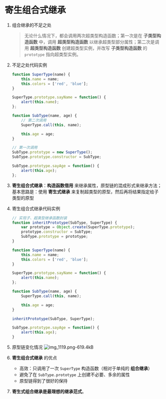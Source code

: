 # 寄生组合式继承
1. 组合继承的不足之处
    > 无论什么情况下，都会调用两次超类型构造函数；第一次是在 **子类型构造函数** 中，调用 **超类型构造函数** 以继承超类型部分属性；第二次是调用 **超类型构造函数** 创建超类型实例，并改写 **子类型构造函数** 的 `prototype` 指向超类型实例。

2. 不足之处代码实例
    ```javascript
    function SuperType(name) {
        this.name = name;
        this.colors = ['red', 'blue'];
    }

    SuperType.prototype.sayName = function() {
        alert(this.name);
    };

    function SubType(name, age) {
        // 第二次调用
        SuperType.call(this, name);

        this.age = age;
    }

    // 第一次调用
    SubType.prototype = new SuperType();
    SubType.prototype.constructor = SubType;

    SubType.prototype.sayAge = function() {
        alert(this.age);
    };
    ```

3. **寄生组合式继承**：**构造函数借用** 来继承属性，原型链的混成形式来继承方法；
    基本思路是：使用 **寄生式继承** 来复制超类型的原型，然后再将结果指定给子类型的原型

4. 寄生组合式继承代码实例
    ```javascript
    // 实现子、超类型继承函数封装
    function inheritPrototype(SubType, SuperType) {
        var prototype = Object.create(SuperType.prototype);
        prototype.constructor = SubType;
        SubType.prototype = prototype;
    }

    function SuperType(name) {
        this.name = name;
        this.colors = ['red', 'blue'];
    }

    SuperType.prototype.sayName = function() {
        alert(this.name);
    };

    function SubType(name, age) {
        SuperType.call(this, name);

        this.age = age;
    }

    inheritPrototype(SubType, SuperType);

    SubType.prototype.sayAge = function() {
        alert(this.age);
    }
    ```

5. 原型链变化情况
    ![img_1119.png-619.4kB][1]

6. **寄生组合式继承** 的优点
    * 高效：只调用了一次 `SuperType` 构造函数（相对于单纯的 **组合继承**）
    * 避免了在 `SubType.prototype` 上创建不必要、多余的属性
    * 原型链得到了很好的保持

7. **寄生式组合继承是最理想的继承范式**。


  [1]: http://static.zybuluo.com/yangfch3/bdv6oqb3ytdeawcgyy3ol8yq/img_1119.png
